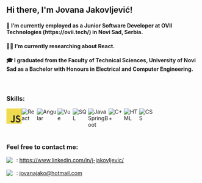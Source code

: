 ## Hi there, I'm Jovana Jakovljević!

<h4>💼 I’m currently employed as a Junior Software Developer at OVII Technologies (https://ovii.tech/) in Novi Sad, Serbia.</h4>
<h4>👩‍💻 I'm currently researching about React. </h4>
<h4>🎓 I graduated from the Faculty of Technical Sciences, University of Novi Sad as a Bachelor with Honours in Electrical and Computer Engineering.</h4>
<br/>

### Skills:
 <img align="left" title="JavaScript" width="40px" src="https://raw.githubusercontent.com/github/explore/80688e429a7d4ef2fca1e82350fe8e3517d3494d/topics/javascript/javascript.png" />
  <img align="left" title="React" width="40px" src="http://ibthemespro.com/docs/beny/img/side-nav/cmm4.png" />
  <img align="left" title="Angular" width="54px" src="https://upload.wikimedia.org/wikipedia/commons/thumb/c/cf/Angular_full_color_logo.svg/2048px-Angular_full_color_logo.svg.png" />
  <img align="left" title="Vue" width="40px" src="https://upload.wikimedia.org/wikipedia/commons/thumb/9/95/Vue.js_Logo_2.svg/2367px-Vue.js_Logo_2.svg.png" />
  <img align="left" title="SQL" width="40px" src="https://thumbs.dreamstime.com/b/sql-database-icon-logo-design-ui-ux-app-orange-inscription-shadow-96841969.jpg" />
   <img align="left" title="Java SpringBoot" width="54px" src="https://i.pinimg.com/originals/f1/ea/a7/f1eaa7278f64e27128e062a3de918265.png" />
  <img align="left" title="C++" width="40px" src="https://upload.wikimedia.org/wikipedia/commons/thumb/1/18/ISO_C%2B%2B_Logo.svg/1200px-ISO_C%2B%2B_Logo.svg.png" />
  <img align="left" title="HTML" width="40px" src="https://w7.pngwing.com/pngs/390/229/png-transparent-logo-html5-brand-design-text-logo-number.png" />
  <img align="left" title="CSS" width="40px" src="https://upload.wikimedia.org/wikipedia/commons/thumb/6/62/CSS3_logo.svg/800px-CSS3_logo.svg.png" />
<br/>
<br/>
<br/>
<br/>

### Feel free to contact me:
<img align="left"  width="26px" src="https://upload.wikimedia.org/wikipedia/commons/c/ca/LinkedIn_logo_initials.png" />: https://www.linkedin.com/in/j-jakovljevic/
<br><br>
<img align="left"  width="26px" src="https://i.pinimg.com/originals/1b/22/fd/1b22fd858e93265a3a2fa2060cfc1219.jpg" />: jovanajako@hotmail.com


